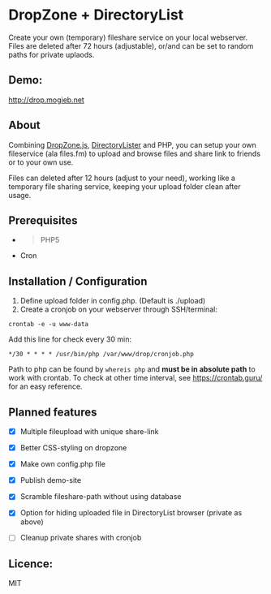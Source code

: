 # DropZone + DirectoryList
Create your own (temporary) fileshare  service on your local webserver. Files are deleted after 72 hours (adjustable), or/and can be set to random paths for private uplaods.

## Demo:
http://drop.mogieb.net


## About
Combining [DropZone.js](https://github.com/enyo/dropzone), [DirectoryLister](https://github.com/DirectoryLister/DirectoryLister) and PHP, you can setup your own fileservice (ala files.fm) to upload and browse files and share link to friends or to your own use.

Files can deleted after 12 hours (adjust to your need), working like a temporary file sharing service, keeping your upload folder clean after usage.

## Prerequisites
* > PHP5
* Cron

## Installation / Configuration

1. Define upload folder in config.php. (Default is ./upload)
2. Create a cronjob on your webserver through SSH/terminal:

```
crontab -e -u www-data
```

Add this line for check every 30 min:
```
*/30 * * * * /usr/bin/php /var/www/drop/cronjob.php
```

Path to php can be found by ```whereis php``` and **must be in absolute path** to work with crontab. To check at other time interval, see https://crontab.guru/ for an easy reference.



## Planned features
- [X] Multiple fileupload with unique share-link
- [X] Better CSS-styling on dropzone
- [X] Make own config.php file
- [X] Publish demo-site
- [X] Scramble fileshare-path without using database
- [X] Option for hiding uploaded file in DirectoryList browser (private as above)
- [ ] Cleanup private shares with cronjob


## Licence:
MIT

